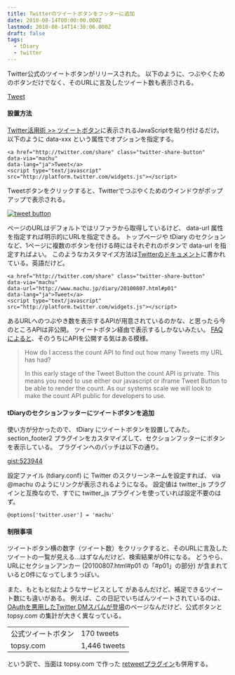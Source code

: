 ```yaml
---
title: Twitterのツイートボタンをフッターに追加
date: 2010-08-14T00:00:00.000Z
lastmod: 2010-08-14T14:38:06.000Z
draft: false
tags:
  - tDiary
  - twitter
---
```


Twitter公式のツイートボタンがリリースされた。 以下のように、つぶやくためのボタンだけでなく、そのURLに言及したツイート数も表示される。

[Tweet](http://twitter.com/share)

#### 設置方法

[Twitter活用術 >> ツイートボタン](http://twitter.com/goodies/tweetbutton)に表示されるJavaScriptを貼り付けるだけ。 以下のように data-xxx という属性でオプションを指定する。

```
<a href="http://twitter.com/share" class="twitter-share-button"
data-via="machu"
data-lang="ja">Tweet</a>
<script type="text/javascript" src="http://platform.twitter.com/widgets.js"></script>
```

Tweetボタンをクリックすると、Twitterでつぶやくためのウインドウがポップアップで表示される。

[![tweet button](https://farm5.staticflickr.com/4119/4890081656_e6e7210faa.jpg "tweet button")](http://www.flickr.com/photos/machu/4890081656/)

ページのURLはデフォルトではリファラから取得しているけど、 data-url 属性を指定すれば明示的にURLを指定できる。 トップページや tDiary のセクションなど、1ページに複数のボタンを付ける時にはそれぞれのボタンで data-url を指定すればよい。 このようなカスタマイズ方法は[Twitterのドキュメント](http://dev.twitter.com/pages/tweet_button)に書かれている。英語だけど。

```
<a href="http://twitter.com/share" class="twitter-share-button"
data-via="machu"
data-url="http://www.machu.jp/diary/20100807.html#p01"
data-lang="ja">Tweet</a>
<script type="text/javascript" src="http://platform.twitter.com/widgets.js"></script>
```

あるURLへのつぶやき数を表示するAPIが用意されているのかな、と思ったら今のところAPIは非公開。 ツイートボタン経由で表示するしかないみたい。 [FAQによると](http://dev.twitter.com/pages/tweet_button_faq#count-api)、そのうちにAPIを公開する気はある模様。

> How do I access the count API to find out how many Tweets my URL has had?
>
> In this early stage of the Tweet Button the count API is private. This means you need to use either our javascript or iframe Tweet Button to be able to render the count. As our systems scale we will look to make the count API public for developers to use.

#### tDiaryのセクションフッターにツイートボタンを追加

使い方が分かったので、 tDiary にツイートボタンを設置してみた。 section_footer2 プラグインをカスタマイズして、セクションフッターにボタンを表示している。 プラグインへのパッチは以下の通り。

[gist:523944](http://gist.github.com/523944)

設定ファイル (tdiary.conf) に Twitter のスクリーンネームを設定すれば、 via @machu のようにリンクが表示されるようになる。 設定値は twitter_js プラグインと互換なので、すでに twitter_js プラグインを使っていれば設定不要のはず。

```
@options['twitter.user'] = 'machu'
```

#### 制限事項

ツイートボタン横の数字（ツイート数）をクリックすると、そのURLに言及したツイートの一覧が見える…はずなんだけど、検索結果が0件になる。 どうやら、URLにセクションアンカー (20100807.html#p01 の「#p01」の部分) が含まれていると0件になってしまうっぽい。

また、もともと似たようなサービスとして があるんだけど、補足できるツイート数にも違いがある。 例えば、この日記でいちばんツイートされているのは、[OAuthを悪用したTwitter DMスパムが登場](/posts/20090801/p01)のページなんだけど、公式ボタンと topsy.com の集計が大きく異なっている。

|                    |              |
| ------------------ | ------------ |
| 公式ツイートボタン | 170 tweets   |
| topsy.com          | 1,446 tweets |

という訳で、当面は topsy.com で作った [retweetプラグイン](/posts/20100424/p01)も併用する。

